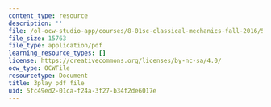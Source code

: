 ```yaml
---
content_type: resource
description: ''
file: /ol-ocw-studio-app/courses/8-01sc-classical-mechanics-fall-2016/5fc49ed201caf24a3f27b34f2de6017e_QmCQUBSsKwQ.pdf
file_size: 15763
file_type: application/pdf
learning_resource_types: []
license: https://creativecommons.org/licenses/by-nc-sa/4.0/
ocw_type: OCWFile
resourcetype: Document
title: 3play pdf file
uid: 5fc49ed2-01ca-f24a-3f27-b34f2de6017e
---
```

